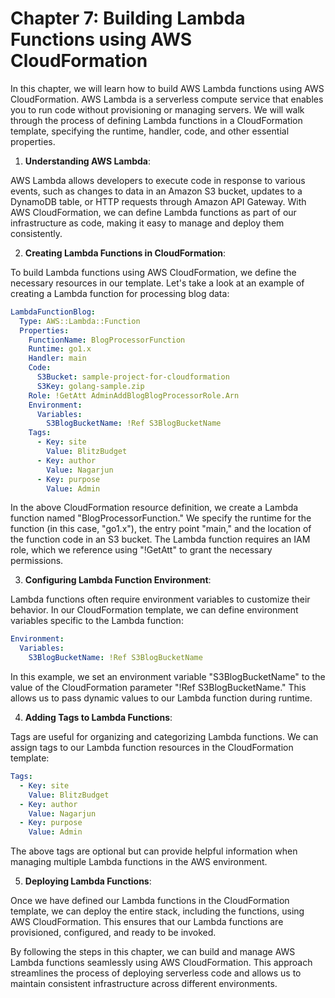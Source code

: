 # Chapter 7: Building Lambda Functions using AWS CloudFormation

In this chapter, we will learn how to build AWS Lambda functions using AWS CloudFormation. AWS Lambda is a serverless compute service that enables you to run code without provisioning or managing servers. We will walk through the process of defining Lambda functions in a CloudFormation template, specifying the runtime, handler, code, and other essential properties.

1. **Understanding AWS Lambda**:

AWS Lambda allows developers to execute code in response to various events, such as changes to data in an Amazon S3 bucket, updates to a DynamoDB table, or HTTP requests through Amazon API Gateway. With AWS CloudFormation, we can define Lambda functions as part of our infrastructure as code, making it easy to manage and deploy them consistently.

2. **Creating Lambda Functions in CloudFormation**:

To build Lambda functions using AWS CloudFormation, we define the necessary resources in our template. Let's take a look at an example of creating a Lambda function for processing blog data:

```yaml
LambdaFunctionBlog:
  Type: AWS::Lambda::Function
  Properties:
    FunctionName: BlogProcessorFunction
    Runtime: go1.x
    Handler: main
    Code:
      S3Bucket: sample-project-for-cloudformation
      S3Key: golang-sample.zip
    Role: !GetAtt AdminAddBlogBlogProcessorRole.Arn
    Environment:
      Variables:
        S3BlogBucketName: !Ref S3BlogBucketName
    Tags:
      - Key: site
        Value: BlitzBudget
      - Key: author
        Value: Nagarjun
      - Key: purpose
        Value: Admin
```

In the above CloudFormation resource definition, we create a Lambda function named "BlogProcessorFunction." We specify the runtime for the function (in this case, "go1.x"), the entry point "main," and the location of the function code in an S3 bucket. The Lambda function requires an IAM role, which we reference using "!GetAtt" to grant the necessary permissions.

3. **Configuring Lambda Function Environment**:

Lambda functions often require environment variables to customize their behavior. In our CloudFormation template, we can define environment variables specific to the Lambda function:

```yaml
Environment:
  Variables:
    S3BlogBucketName: !Ref S3BlogBucketName
```

In this example, we set an environment variable "S3BlogBucketName" to the value of the CloudFormation parameter "!Ref S3BlogBucketName." This allows us to pass dynamic values to our Lambda function during runtime.

4. **Adding Tags to Lambda Functions**:

Tags are useful for organizing and categorizing Lambda functions. We can assign tags to our Lambda function resources in the CloudFormation template:

```yaml
Tags:
  - Key: site
    Value: BlitzBudget
  - Key: author
    Value: Nagarjun
  - Key: purpose
    Value: Admin
```

The above tags are optional but can provide helpful information when managing multiple Lambda functions in the AWS environment.

5. **Deploying Lambda Functions**:

Once we have defined our Lambda functions in the CloudFormation template, we can deploy the entire stack, including the functions, using AWS CloudFormation. This ensures that our Lambda functions are provisioned, configured, and ready to be invoked.

By following the steps in this chapter, we can build and manage AWS Lambda functions seamlessly using AWS CloudFormation. This approach streamlines the process of deploying serverless code and allows us to maintain consistent infrastructure across different environments.